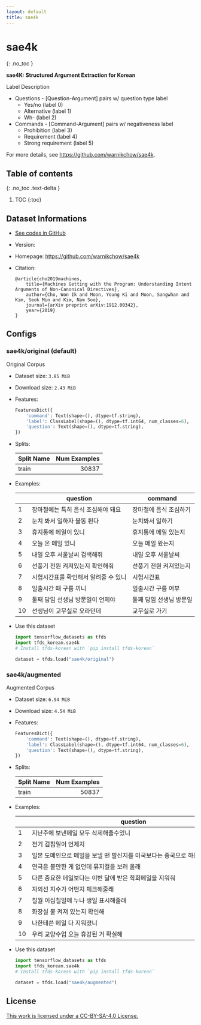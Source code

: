 ```yaml
---
layout: default
title: sae4k
---
```


# sae4k
{: .no_toc }

**sae4K: Structured Argument Extraction for Korean**

Label Description

* Questions - [Question-Argument] pairs w/ question type label
    * Yes/no (label 0)
    * Alternative (label 1)
    * Wh- (label 2)
* Commands - [Command-Argument] pairs w/ negativeness label
    * Prohibition (label 3)
    * Requirement (label 4)
    * Strong requirement (label 5)

For more details, see <https://github.com/warnikchow/sae4k>.

## Table of contents
{: .no_toc .text-delta }

1. TOC
{:toc}

## Dataset Informations

* [See codes in GitHub](https://github.com/jeongukjae/tfds-korean/blob/main/tfds_korean/sae4k/sae4k.py)
* Version:
* Homepage: <https://github.com/warnikchow/sae4k>
* Citation:

  ```text
  @article{cho2019machines,
      title={Machines Getting with the Program: Understanding Intent Arguments of Non-Canonical Directives},
      author={Cho, Won Ik and Moon, Young Ki and Moon, Sangwhan and Kim, Seok Min and Kim, Nam Soo},
      journal={arXiv preprint arXiv:1912.00342},
      year={2019}
  }
  ```

## Configs


### sae4k/original (default)

Original Corpus

* Dataset size: `3.85 MiB`
* Download size: `2.43 MiB`
* Features:

  ```python
  FeaturesDict({
      'command': Text(shape=(), dtype=tf.string),
      'label': ClassLabel(shape=(), dtype=tf.int64, num_classes=6),
      'question': Text(shape=(), dtype=tf.string),
  })
  ```

* Splits:

  | Split Name | Num Examples        |
  |------------|--------------------:|
  |train  |30837|

* Examples:

  | |question|command|label|
  |---|---|---|---|
  |1|장마철에는 특히 음식 조심해야 돼요|장마철에 음식 조심하기|4|
  |2|눈치 봐서 일하자 불똥 튄다|눈치봐서 일하기|4|
  |3|휴지통에 메일이 있니|휴지통에 메일 있는지|0|
  |4|오늘 온 메일 있니|오늘 메일 왔는지|0|
  |5|내일 오후 서울날씨 검색해줘|내일 오후 서울날씨|2|
  |6|선풍기 전원 켜져있는지 확인해줘|선풍기 전원 켜져있는지|0|
  |7|시험시간표를 확인해서 알려줄 수 있니|시험시간표|2|
  |8|일출시간 때 구름 끼니|일출시간 구름 여부|0|
  |9|둘째 담임 선생님 방문일이 언제야|둘째 담임 선생님 방문일|2|
  |10|선생님이 교무실로 오라던데|교무실로 가기|4|

* Use this dataset

  ```python
  import tensorflow_datasets as tfds
  import tfds_korean.sae4k
  # Install tfds-korean with `pip install tfds-korean`

  dataset = tfds.load("sae4k/original")
  ```


### sae4k/augmented 

Augmented Corpus

* Dataset size: `6.94 MiB`
* Download size: `4.54 MiB`
* Features:

  ```python
  FeaturesDict({
      'command': Text(shape=(), dtype=tf.string),
      'label': ClassLabel(shape=(), dtype=tf.int64, num_classes=6),
      'question': Text(shape=(), dtype=tf.string),
  })
  ```

* Splits:

  | Split Name | Num Examples        |
  |------------|--------------------:|
  |train  |50837|

* Examples:

  | |question|command|label|
  |---|---|---|---|
  |1|지난주에 보낸메일 모두 삭제해줄수있니|지난주에 보낸메일 모두 삭제하기|4|
  |2|전기 검침일이 언제지|전기 검침일|2|
  |3|일본 도메인으로 메일을 보낼 땐 발신지를 미국보다는 중국으로 하는 것이 좋습니다|일본 도메인으로 메일 보낼 때 발신지 중국으로 하기|5|
  |4|연극은 볼만한 게 없던데 뮤지컬을 보러 올래|뮤지컬 보러 오기|5|
  |5|다른 중요한 메일보다는 이번 달에 받은 학회메일을 지워줘|이번 달 받은 학회 메일 모두 지우기|5|
  |6|자외선 지수가 어떤지 체크해줄래|자외선 지수|2|
  |7|칠월 이십칠일에 누나 생일 표시해줄래|칠월 이십칠일에 누나 생일 표시하기|4|
  |8|화장실 불 켜져 있는지 확인해|화장실 불 켜져있는지|0|
  |9|나한테쓴 메일 다 지워졌니|나한테쓴 메일 다 지워졌는지|0|
  |10|우리 교양수업 오늘 휴강된 거 확실해|교양수업 오늘 휴강 확실한지|0|

* Use this dataset

  ```python
  import tensorflow_datasets as tfds
  import tfds_korean.sae4k
  # Install tfds-korean with `pip install tfds-korean`

  dataset = tfds.load("sae4k/augmented")
  ```



## License

[This work is licensed under a CC-BY-SA-4.0 License.](https://github.com/warnikchow/sae4k/blob/master/LICENSE)

<style> td {white-space: nowrap;} </style>

